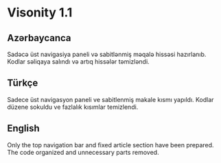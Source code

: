 # Visonity 1.1


## Azərbaycanca
Sadəcə üst navigasiya paneli və sabitlənmiş məqalə hissəsi hazırlanıb.
Kodlar səliqaya salındı və artıq hissələr təmizləndi.

## Türkçe
Sadece üst navigasyon paneli ve sabitlenmiş makale kısmı yapıldı.
Kodlar düzene sokuldu ve fazlalık kısımlar temizlendi.

## English
Only the top navigation bar and fixed article section have been prepared.
The code organized and unnecessary parts removed.
